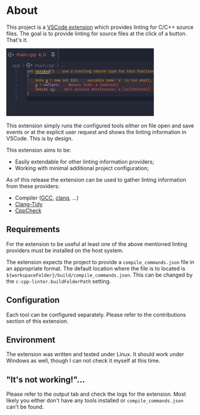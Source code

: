 # About

This project is a [VSCode extension](https://marketplace.visualstudio.com/items?itemName=crugthew.c-cpp-linter) which provides linting for C/C++ source files. The goal is to provide linting for source files at the click of a button. That's it.

![Preview](https://github.com/crugthew/vscode-c-cpp-linter/raw/master/images/preview.jpg "Preview")

This extension simply runs the configured tools either on file open and save events or at the explicit user request and shows the linting information in VSCode. This is by design.

This extension aims to be:
* Easily extendable for other linting information providers;
* Working with minimal additional project configuration;

As of this release the extension can be used to gather linting information from these providers:
* Compiler ([GCC](http://gcc.gnu.org), [clang](http://clang.llvm.org), ...)
* [Clang-Tidy](http://clang.llvm.org/extra/clang-tidy)
* [CppCheck](http://cppcheck.net)

## Requirements

For the extension to be useful at least one of the above mentioned linting providers must be installed on the host system.

The extension expects the project to provide a `compile_commands.json` file in an appropriate format. The default location where the file is to located is `${workspaceFolder}/build/compile_commands.json`. This can be changed by the `c-cpp-linter.buildFolderPath` setting.

## Configuration

Each tool can be configured separately. Please refer to the contributions section of this extension.

## Environment

The extension was written and tested under Linux. It should work under Windows as well, though I can not check it myself at this time.

## "It's not working!"...

Please refer to the output tab and check the logs for the extension. Most likely you either don't have any tools installed or `compile_commands.json` can't be found.
